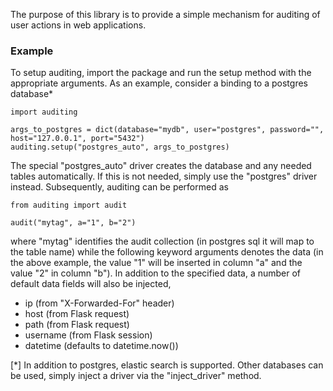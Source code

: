The purpose of this library is to provide a simple mechanism for auditing of user actions in web applications. 

### Example

To setup auditing, import the package and run the setup method with the appropriate arguments. As an example, consider a binding to a postgres database*

    import auditing

    args_to_postgres = dict(database="mydb", user="postgres", password="", host="127.0.0.1", port="5432")
    auditing.setup("postgres_auto", args_to_postgres)

The special "postgres_auto" driver creates the database and any needed tables automatically. If this is not needed, simply use the "postgres" driver instead. Subsequently, auditing can be performed as

    from auditing import audit
    
    audit("mytag", a="1", b="2")

where "mytag" identifies the audit collection (in postgres sql it will map to the table name) while the following keyword arguments denotes the data (in the above example, the value "1" will be inserted in column "a" and the value "2" in column "b"). In addition to the specified data, a number of default data fields will also be injected,

* ip (from "X-Forwarded-For" header)
* host (from Flask request)
* path (from Flask request)
* username (from Flask session)  
* datetime (defaults to datetime.now())

[*] In addition to postgres, elastic search is supported. Other databases can be used, simply inject a driver via the "inject_driver" method. 


